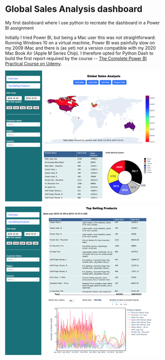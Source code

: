# Global Sales Analysis dashboard

My first dashboard where I use python to recreate the dashboard in a Power BI assignment 

Initially I tried Power BI, but being a Mac user this was not straightforward: 
Running Windows 10 on a virtual machine, Power BI was painfully slow on my 2009 iMac and there is (as yet) not a version compatible with my 2020 Mac Book Air (Apple M Series Chip). I therefore opted for Python Dash to build the first report required by the course -- [The Complete Power BI Practical Course on Udemy](https://www.udemy.com/course/the-complete-power-bi-practical-course/).


![](https://raw.githubusercontent.com/steviecurran/GSA-dashboard/refs/heads/main/Report1_p1-mine.png)

![](https://raw.githubusercontent.com/steviecurran/GSA-dashboard/refs/heads/main/Report1_p2-mine.png)
